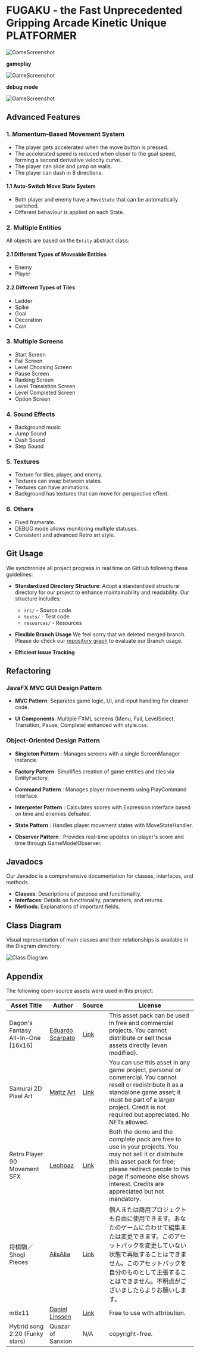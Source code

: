 # FUGAKU - the Fast Unprecedented Gripping Arcade Kinetic Unique PLATFORMER

![GameScreenshot](FUGAKU.png)

**gameplay**

![GameScreenshot](./Video/Demo1.gif)

**debug mode**

![GameScreenshot](./Video/Demo2.gif)

## Advanced Features

### 1. Momentum-Based Movement System

- The player gets accelerated when the move button is pressed.
- The accelerated speed is reduced when closer to the goal speed, forming a second derivative velocity curve.
- The player can slide and jump on walls.
- The player can dash in 8 directions.

#### 1.1 Auto-Switch Move State System

- Both player and enemy have a `MoveState` that can be automatically switched.
- Different behaviour is applied on each State.

### 2. Multiple Entities

All objects are based on the `Entity` abstract class:

#### 2.1 Different Types of Moveable Entities

- Enemy
- Player

#### 2.2 Different Types of Tiles

- Ladder
- Spike
- Goal
- Decoration
- Coin

### 3. Multiple Screens

- Start Screen
- Fail Screen
- Level Choosing Screen
- Pause Screen
- Ranking Screen
- Level Transistion Screen
- Level Completed Screen
- Option Screen

### 4. Sound Effects

- Background music
- Jump Sound
- Dash Sound
- Step Sound


### 5. Textures

- Texture for tiles, player, and enemy.
- Textures can swap between states.
- Textures can have animations.
- Background has textures that can move for perspective effent.

### 6. Others

- Fixed framerate.
- DEBUG mode allows monitoring multiple statuses.
- Consistent and advanced Retro art style.


## Git Usage

We synchronize all project progress in real time on GitHub following these guidelines:

- **Standardized Directory Structure**: Adopt a standardized structural directory for our project to enhance maintainability and readability. Our structure includes:
  - `src/` - Source code
  - `tests/` - Test code
  - `resources/` - Resources

- **Flexible Branch Usage** We feel sorry that we deleted merged branch. Please do check our [repository graph](https://csprojects.nottingham.edu.cn/scycl11/platformer/-/network/main?ref_type=heads) to evaluate our Branch usage.

- **Efficient Issue Tracking**


## Refactoring

### JavaFX MVC GUI Design Pattern

- **MVC Pattern**: Separates game logic, UI, and input handling for cleaner code.

- **UI Components**: Multiple FXML screens (Menu, Fail, LevelSelect, Transition, Pause, Complete) enhanced with style.css.

### Object-Oriented Design Pattern

- **Singleton Pattern** : Manages screens with a single ScreenManager instance.

- **Factory Pattern**: Simplifies creation of game entities and tiles via EntityFactory.

- **Command Pattern** : Manages player movements using PlayCommand interface.

- **Interpreter Pattern** : Calculates scores with Expression interface based on time and enemies defeated.

- **State Pattern** : Handles player movement states with MoveStateHandler.

- **Observer Pattern** : Provides real-time updates on player's score and time through GameModelObserver.

## Javadocs

Our Javadoc is a comprehensive documentation for classes, interfaces, and methods.

- **Classes**: Descriptions of purpose and functionality.
- **Interfaces**: Details on functionality, parameters, and returns.
- **Methods**: Explanations of important fields.


## Class Diagram

Visual representation of main classes and their relationships is available in the Diagram directory.

![Class Diagram](Diagram/ClassDiagram-20513999-20513997.png)


## Appendix

The following open-source assets were used in this project:

| Asset Title | Author | Source | License |
|--|--|--|----|
| Dagon's Fantasy All-In-One [16x16] | [Eduardo Scarpato](https://eduardscarpato.itch.io/) | [Link](https://eduardscarpato.itch.io/dagon) | This asset pack can be used in free and commercial projects. You cannot distribute or sell those assets directly (even modified). |
| Samurai 2D Pixel Art  | [Mattz Art](https://xzany.itch.io/) | [Link](https://xzany.itch.io/samurai-2d-pixel-art)  | You can use this asset in any game project, personal or commercial. You cannot resell or redistribute it as a standalone game asset; it must be part of a larger project. Credit is not required but appreciated. No NFTs allowed.  |
| Retro Player 90 Movement SFX  | [Leohpaz](https://leohpaz.itch.io/) | [Link](https://leohpaz.itch.io/90-retro-player-movement-sfx) | Both the demo and the complete pack are free to use in your projects. You may not sell it or distribute this asset pack for free; please redirect people to this page if someone else shows interest. Credits are appreciated but not mandatory. |
| 将棋駒／Shogi Pieces  | [AlisAlia](https://alisalia.itch.io/) | [Link](https://alisalia.itch.io/shogi-pieces)    | 個人または商用プロジェクトも自由に使用できます。あなたのゲームに合わせて編集または変更できます。このアセットパックを変更していない状態で再販することはできません。このアセットパックを自分のものとして主張することはできません。不明点がございましたらよりお願いします。 |
| m6x11  | [Daniel Linssen](https://managore.itch.io/) | [Link](https://managore.itch.io/m6x11) | Free to use with attribution.  |
| Hybrid song 2:20 (Funky stars)  | Quazar of Sanxion   | N/A  | copyright-free.  |